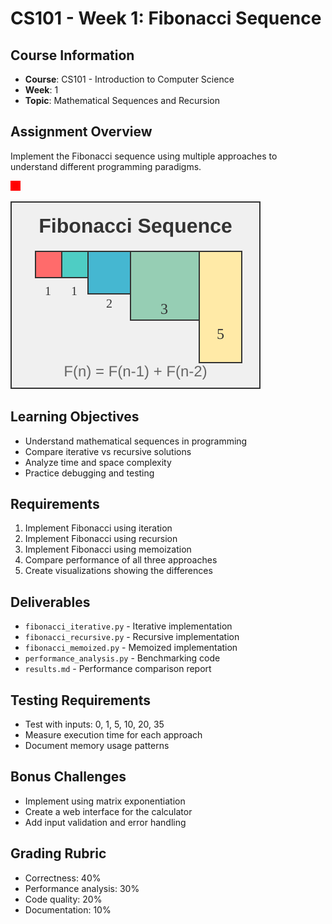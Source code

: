 # CS101 - Week 1: Fibonacci Sequence

## Course Information

- **Course**: CS101 - Introduction to Computer Science
- **Week**: 1
- **Topic**: Mathematical Sequences and Recursion

## Assignment Overview

Implement the Fibonacci sequence using multiple approaches to understand
different programming paradigms.

![Fibonacci Sequence Diagram](static/fibonacci-diagram.png)

![Fibonacci Visual Guide](static/fibonacci-diagram.svg)

## Learning Objectives

- Understand mathematical sequences in programming
- Compare iterative vs recursive solutions
- Analyze time and space complexity
- Practice debugging and testing

## Requirements

1. Implement Fibonacci using iteration
2. Implement Fibonacci using recursion
3. Implement Fibonacci using memoization
4. Compare performance of all three approaches
5. Create visualizations showing the differences

## Deliverables

- `fibonacci_iterative.py` - Iterative implementation
- `fibonacci_recursive.py` - Recursive implementation
- `fibonacci_memoized.py` - Memoized implementation
- `performance_analysis.py` - Benchmarking code
- `results.md` - Performance comparison report

## Testing Requirements

- Test with inputs: 0, 1, 5, 10, 20, 35
- Measure execution time for each approach
- Document memory usage patterns

## Bonus Challenges

- Implement using matrix exponentiation
- Create a web interface for the calculator
- Add input validation and error handling

## Grading Rubric

- Correctness: 40%
- Performance analysis: 30%
- Code quality: 20%
- Documentation: 10%

